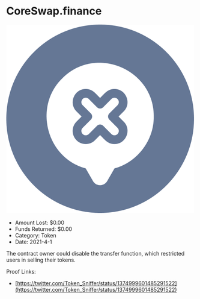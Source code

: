 # CoreSwap.finance
![CoreSwap.finance](/rektimages/CoreSwap.finance.png)
- Amount Lost: $0.00
- Funds Returned: $0.00
- Category: Token
- Date: 2021-4-1

The contract owner could disable the transfer function, which restricted users in selling their tokens.


Proof Links:
- [https://twitter.com/Token_Sniffer/status/1374999601485291522](https://twitter.com/Token_Sniffer/status/1374999601485291522)


